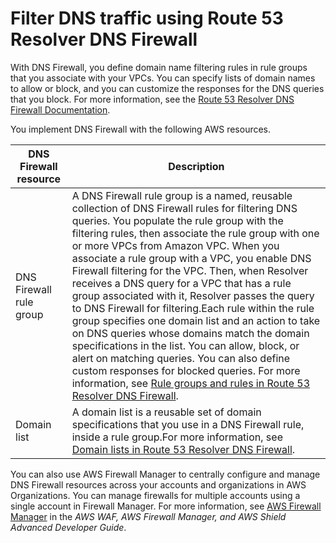 # Filter DNS traffic using Route 53 Resolver DNS Firewall<a name="resolver-dns-firewall"></a>

With DNS Firewall, you define domain name filtering rules in rule groups that you associate with your VPCs\. You can specify lists of domain names to allow or block, and you can customize the responses for the DNS queries that you block\. For more information, see the [Route 53 Resolver DNS Firewall Documentation](https://docs.aws.amazon.com/Route53/latest/DeveloperGuide/resolver-dns-firewall.html)\.

You implement DNS Firewall with the following AWS resources\. 


| DNS Firewall resource | Description | 
| --- | --- | 
| DNS Firewall rule group | A DNS Firewall rule group is a named, reusable collection of DNS Firewall rules for filtering DNS queries\. You populate the rule group with the filtering rules, then associate the rule group with one or more VPCs from Amazon VPC\. When you associate a rule group with a VPC, you enable DNS Firewall filtering for the VPC\. Then, when Resolver receives a DNS query for a VPC that has a rule group associated with it, Resolver passes the query to DNS Firewall for filtering\.Each rule within the rule group specifies one domain list and an action to take on DNS queries whose domains match the domain specifications in the list\. You can allow, block, or alert on matching queries\. You can also define custom responses for blocked queries\. For more information, see [Rule groups and rules in Route 53 Resolver DNS Firewall](https://docs.aws.amazon.com/Route53/latest/DeveloperGuide/resolver-dns-firewall-rule-groups.html)\. | 
| Domain list | A domain list is a reusable set of domain specifications that you use in a DNS Firewall rule, inside a rule group\.For more information, see [Domain lists in Route 53 Resolver DNS Firewall](https://docs.aws.amazon.com/Route53/latest/DeveloperGuide/resolver-dns-firewall-domain-lists.html)\. | 

You can also use AWS Firewall Manager to centrally configure and manage DNS Firewall resources across your accounts and organizations in AWS Organizations\. You can manage firewalls for multiple accounts using a single account in Firewall Manager\. For more information, see [AWS Firewall Manager](https://docs.aws.amazon.com/waf/latest/developerguide/fms-chapter.html) in the *AWS WAF, AWS Firewall Manager, and AWS Shield Advanced Developer Guide*\.
